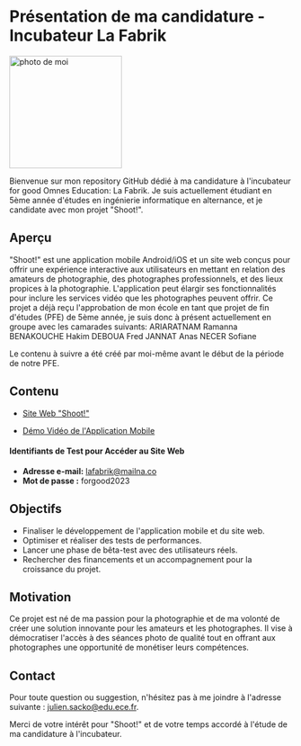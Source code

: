 # Présentation de ma candidature - Incubateur La Fabrik

<img src="https://bqomuhjgoihubwcaojgb.supabase.co/storage/v1/object/public/avatars/sacko_julien.jpg" width="200" alt="photo de moi">



Bienvenue sur mon repository GitHub dédié à ma candidature à l'incubateur for good Omnes Education: La Fabrik. Je suis actuellement étudiant en 5ème année d'études en ingénierie informatique en alternance, et je candidate avec mon projet "Shoot!".

## Aperçu

"Shoot!" est une application mobile Android/iOS et un site web conçus pour offrir une expérience interactive aux utilisateurs en mettant en relation des amateurs de photographie, des photographes professionnels, et des lieux propices à la photographie. L'application peut élargir ses fonctionnalités pour inclure les services vidéo que les photographes peuvent offrir.
Ce projet a déjà reçu l'approbation de mon école en tant que projet de fin d'études (PFE) de 5ème année, je suis donc à présent actuellement en groupe avec les camarades suivants:
ARIARATNAM Ramanna 
BENAKOUCHE Hakim
DEBOUA Fred
JANNAT Anas
NECER Sofiane

Le contenu à suivre a été créé par moi-même avant le début de la période de notre PFE.
## Contenu

- [Site Web "Shoot!"](https://651a08a54c5cd724fd12551a--shoot-snee.netlify.app/) 

- [Démo Vidéo de l'Application Mobile](https://drive.google.com/file/d/1OcbRrf0SnHaRynevYLW8gD6etEdhcwIR/view?usp=sharing)
#### Identifiants de Test pour Accéder au Site Web
- **Adresse e-mail:** lafabrik@mailna.co
- **Mot de passe :** forgood2023

## Objectifs

- Finaliser le développement de l'application mobile et du site web.
- Optimiser et réaliser des tests de performances.
- Lancer une phase de bêta-test avec des utilisateurs réels.
- Rechercher des financements et un accompagnement pour la croissance du projet.

## Motivation

Ce projet est né de ma passion pour la photographie et de ma volonté de créer une solution innovante pour les amateurs et les photographes. Il vise à démocratiser l'accès à des séances photo de qualité tout en offrant aux photographes une opportunité de monétiser leurs compétences.

## Contact

Pour toute question ou suggestion, n'hésitez pas à me joindre à l'adresse suivante : [julien.sacko@edu.ece.fr](mailto:julien.sacko@edu.ece.fr).

Merci de votre intérêt pour "Shoot!" et de votre temps accordé à l'étude de ma candidature à l'incubateur.
